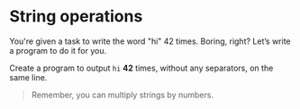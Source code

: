# String operations

You're given a task to write the word "hi" 42 times. Boring, right? Let’s write a program to do it for you.

Create a program to output `hi` **42** times, without any separators, on the same line.

>Remember, you can multiply strings by numbers.